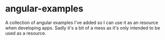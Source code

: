 # angular-examples
A collection of angular examples I've added so I can use it as an resource when developing apps. 
Sadly it's a bit of a mess as it's only intended to be used as a resource. 
